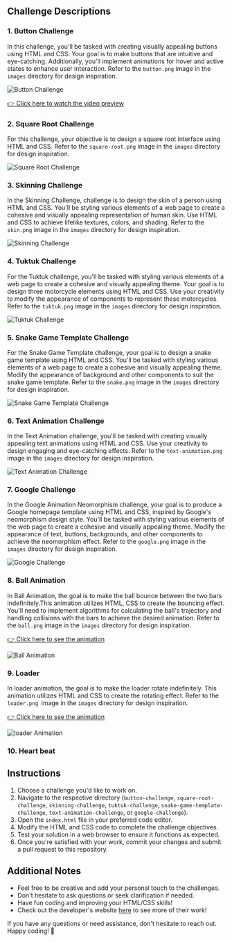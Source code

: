 ## Challenge Descriptions

### 1. Button Challenge

In this challenge, you'll be tasked with creating visually appealing buttons using HTML and CSS. Your goal is to make buttons that are intuitive and eye-catching. Additionally, you'll implement animations for hover and active states to enhance user interaction. Refer to the `button.png` image in the `images` directory for design inspiration.

![Button Challenge](https://github.com/Ace7260/shiny-waddle/blob/main/images/button.png)

[👉 Click here to watch the video preview](https://drive.google.com/file/d/1Q0LBruR0Z9QrWKBV5TLqiy5M7GamXZPO/preview)

### 2. Square Root Challenge

For this challenge, your objective is to design a square root interface using HTML and CSS. Refer to the `square-root.png` image in the `images` directory for design inspiration.

![Square Root Challenge](https://github.com/Ace7260/shiny-waddle/blob/main/images/square-root.png)

### 3. Skinning Challenge

In the Skinning Challenge, challenge is to design the skin of a person using HTML and CSS. You'll be styling various elements of a web page to create a cohesive and visually appealing representation of human skin. Use HTML and CSS to achieve lifelike textures, colors, and shading. Refer to the `skin.png` image in the `images` directory for design inspiration.

![Skinning Challenge](https://github.com/Ace7260/shiny-waddle/blob/main/images/skin.png)


### 4. Tuktuk Challenge

For the Tuktuk challenge, you'll be tasked with styling various elements of a web page to create a cohesive and visually appealing theme. Your goal is to design three motorcycle elements using HTML and CSS. Use your creativity to modify the appearance of components to represent these motorcycles. Refer to the `tuktuk.png` image in the `images` directory for design inspiration.

![Tuktuk Challenge](https://github.com/Ace7260/shiny-waddle/blob/main/images/tuktuk.png)


### 5. Snake Game Template Challenge

For the Snake Game Template challenge, your goal is to design a snake game template using HTML and CSS. You'll be tasked with styling various elements of a web page to create a cohesive and visually appealing theme. Modify the appearance of background and other components to suit the snake game template. Refer to the `snake.png` image in the `images` directory for design inspiration.

![Snake Game Template Challenge](https://github.com/Ace7260/shiny-waddle/blob/main/images/snake.png)

### 6. Text Animation Challenge

In the Text Animation challenge, you'll be tasked with creating visually appealing text animations using HTML and CSS. Use your creativity to design engaging and eye-catching effects. Refer to the `text-animation.png` image in the `images` directory for design inspiration.

![Text Animation Challenge](https://github.com/Ace7260/shiny-waddle/blob/main/images/text-animation.png)

### 7. Google Challenge

In the Google Animation Neomorphism challenge, your goal is to produce a Google homepage template using HTML and CSS, inspired by Google's neomorphism design style. You'll be tasked with styling various elements of the web page to create a cohesive and visually appealing theme. Modify the appearance of text, buttons, backgrounds, and other components to achieve the neomorphism effect. Refer to the `google.png` image in the `images` directory for design inspiration.

![Google Challenge](https://github.com/Ace7260/shiny-waddle/blob/main/images/google.png)

### 8. Ball Animation

In Ball Animation, the goal is to make the ball bounce between the two bars indefinitely.This animation utilizes HTML, CSS to create the bouncing effect. You'll need to implement algorithms for calculating the ball's trajectory and handling collisions with the bars to achieve the desired animation. Refer to the `ball.png` image in the `images` directory for design inspiration.

[👉 Click here to see the animation](https://codepen.io/Ace7260/pen/wvNByvX)

![Ball Animation](https://github.com/Ace7260/shiny-waddle/blob/main/images/ball.png)

### 9. Loader

In loader animation, the goal is to make the loader rotate indefinitely. This animation utilizes HTML and CSS to create the rotating effect.
Refer to the `loader.png `image in the `images` directory for design inspiration.

[👉 Click here to see the animation](https://codepen.io/Ace7260/pen/bGZXLay)

![loader Animation](https://github.com/Ace7260/shiny-waddle/blob/main/images/loader.png)

### 10. Heart beat

## Instructions

1. Choose a challenge you'd like to work on.
2. Navigate to the respective directory (`button-challenge`, `square-root-challenge`, `skinning-challenge`, `tuktuk-challenge`, `snake-game-template-challenge`, `text-animation-challenge`, or `google-challenge`).
3. Open the `index.html` file in your preferred code editor.
4. Modify the HTML and CSS code to complete the challenge objectives.
5. Test your solution in a web browser to ensure it functions as expected.
6. Once you're satisfied with your work, commit your changes and submit a pull request to this repository.

## Additional Notes

- Feel free to be creative and add your personal touch to the challenges.
- Don't hesitate to ask questions or seek clarification if needed.
- Have fun coding and improving your HTML/CSS skills!
- Check out the developer's website [here](https://ace7260.github.io) to see more of their work!

If you have any questions or need assistance, don't hesitate to reach out. Happy coding! 🚀

